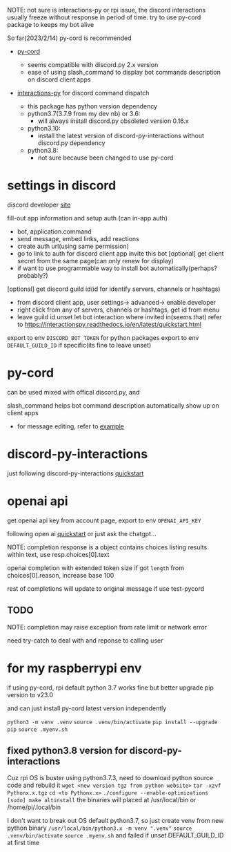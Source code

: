 NOTE: not sure is interactions-py or rpi issue, 
      the discord interactions usually freeze without response in period of time.
      try to use py-cord package to keeps my bot alive

So far(2023/2/14) py-cord is recommended

- [py-cord](https://github.com/Pycord-Development/pycord/blob/master/examples/edits.py)
  - seems compatible with discord.py 2.x version
  - ease of using slash_command to display bot commands description on discord client apps

- [interactions-py](https://github.com/interactions-py/interactions.py) for discord command dispatch
  - this package has python version dependency
  - python3.7(3.7.9 from my dev nb) or 3.6:
    - will always install discord.py obsoleted version 0.16.x
  - python3.10:
    - install the latest version of discord-py-interactions without discord.py dependency
  - python3.8:
    - not sure because been changed to use py-cord


# settings in discord #

discord developer [site](https://discord.com/developers/applications/)

fill-out app information and setup auth (can in-app auth)
 - bot, application.command
 - send message, embed links, add reactions
 - create auth url(using same permission)
 - go to link to auth for discord client app invite this bot
[optional] get client secret from the same page(can only renew for display)
 - if want to use programmable way to install bot automatically(perhaps? probably?)

[optional] get discord guild id(id for identify servers, channels or hashtags)
 - from discord client app, user settings-> advanced-> enable developer
 - right click from any of servers, channels or hashtags, get id from menu
 - leave guild id unset let bot interaction where invited in(seems that)
refer to https://interactionspy.readthedocs.io/en/latest/quickstart.html

export to env `DISCORD_BOT_TOKEN` for python packages
export to env `DEFAULT_GUILD_ID` if specific(its fine to leave unset)

# py-cord #

can be used mixed with offical discord.py, and 

slash_command helps bot command description automatically show up on client apps
- for message editing, refer to [example](https://github.com/Pycord-Development/pycord/blob/master/examples/edits.py)


# discord-py-interactions #

just following discord-py-interactions [quickstart](https://interactionspy.readthedocs.io/en/latest/quickstart.html)


# openai api #

get openai api key from account page, export to env `OPENAI_API_KEY`

following open ai [quickstart](https://beta.openai.com/docs/quickstart)
or just ask the chatgpt...

NOTE: completion response is a object contains choices listing results within text, use resp.choices[0].text

openai completion with extended token size if got `length` from choices[0].reason,
increase base 100

rest of completions will update to original message if use test-pycord

## TODO ##

NOTE: completion may raise exception from rate limit or network error

need try-catch to deal with and reponse to calling user


# for my raspberrypi env #

if using py-cord, rpi default python 3.7 works fine but better upgrade pip version to v23.0

and can just install py-cord latest version independently

`python3 -m venv .venv`
`source .venv/bin/activate`
`pip install --upgrade pip`
`source .myenv.sh`


## fixed python3.8 version for discord-py-interactions ##

Cuz rpi OS is buster using python3.7.3, need to download python source code and rebuild it
`wget <new version tgz from python website>`
`tar -xzvf Pythonx.x.tgz`
`cd <to Pythonx.x>`
`./configure --enable-optimizations`
`[sudo] make altinstall`
the binaries will placed at /usr/local/bin or /home/pi/.local/bin

I don't want to break out OS default python3.7, so just create venv from new python binary
`/usr/local/bin/python3.x -m venv ".venv"`
`source .venv/bin/activate`
`source .myenv.sh` and failed if unset DEFAULT_GUILD_ID at first time

